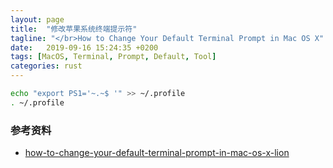 ```yaml
---
layout: page
title:  "修改苹果系统终端提示符"
tagline: "</br>How to Change Your Default Terminal Prompt in Mac OS X"
date:   2019-09-16 15:24:35 +0200
tags: [MacOS, Terminal, Prompt, Default, Tool]
categories: rust
---
```


```bash
echo "export PS1='~.~$ '" >> ~/.profile
. ~/.profile
```

### 参考资料
- [how-to-change-your-default-terminal-prompt-in-mac-os-x-lion](https://mattmazur.com/2012/01/27/how-to-change-your-default-terminal-prompt-in-mac-os-x-lion/)